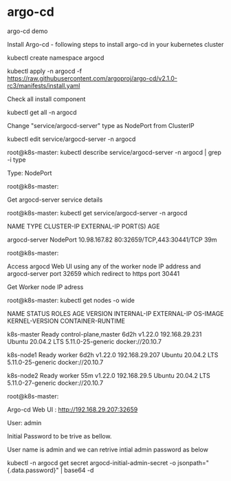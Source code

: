 # argo-cd
argo-cd demo

Install Argo-cd - following steps to install argo-cd in your kubernetes cluster

kubectl create namespace argocd

kubectl apply -n argocd -f https://raw.githubusercontent.com/argoproj/argo-cd/v2.1.0-rc3/manifests/install.yaml

Check all install component 

kubectl get all -n argocd

Change "service/argocd-server" type as NodePort from ClusterIP

kubectl edit service/argocd-server -n argocd




root@k8s-master: kubectl describe service/argocd-server -n argocd | grep -i type

Type:                     NodePort

root@k8s-master:




Get argocd-server service details




root@k8s-master: kubectl get service/argocd-server -n argocd

NAME            TYPE       CLUSTER-IP     EXTERNAL-IP   PORT(S)                      AGE

argocd-server   NodePort   10.98.167.82   <none>        80:32659/TCP,443:30441/TCP   39m

root@k8s-master:

  

  
Access argocd Web UI using any of the worker node IP address and argocd-server port 32659 which redirect to https port 30441 
  
Get Worker node IP adress 

  
  
  
root@k8s-master: kubectl get nodes -o wide

NAME         STATUS   ROLES                  AGE    VERSION   INTERNAL-IP      EXTERNAL-IP   OS-IMAGE             KERNEL-VERSION      CONTAINER-RUNTIME

k8s-master   Ready    control-plane,master   6d2h   v1.22.0   192.168.29.231   <none>        Ubuntu 20.04.2 LTS   5.11.0-25-generic   docker://20.10.7

k8s-node1    Ready    worker                 6d2h   v1.22.0   192.168.29.207   <none>        Ubuntu 20.04.2 LTS   5.11.0-25-generic   docker://20.10.7

k8s-node2    Ready    worker                 55m    v1.22.0   192.168.29.5     <none>        Ubuntu 20.04.2 LTS   5.11.0-27-generic   docker://20.10.7

root@k8s-master:


  
  
Argo-cd Web UI  : http://192.168.29.207:32659 


User: admin

Initial Password to be trive as bellow.

User name is admin and we can retrive intial admin password as below 

kubectl -n argocd get secret argocd-initial-admin-secret -o jsonpath="{.data.password}" | base64 -d



